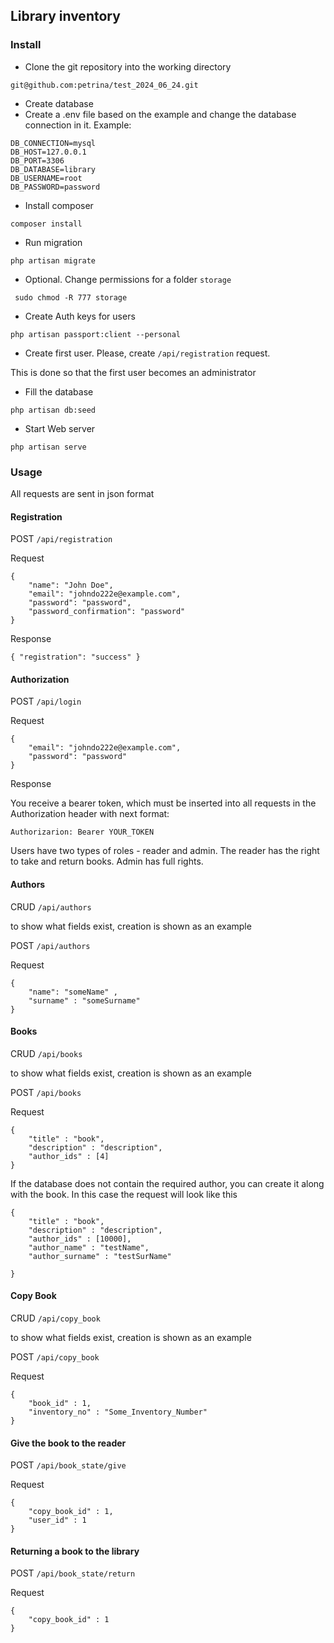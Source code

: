 ## Library inventory

### Install

- Clone the git repository into the working directory

``` git@github.com:petrina/test_2024_06_24.git ```

- Create database
- Create a .env file based on the example and change the database connection in it. Example:
```
DB_CONNECTION=mysql
DB_HOST=127.0.0.1
DB_PORT=3306
DB_DATABASE=library
DB_USERNAME=root
DB_PASSWORD=password
```

- Install composer

``` composer install ```

- Run migration

``` php artisan migrate ```

- Optional. Change permissions for a folder `storage`

```  sudo chmod -R 777 storage ```

- Create Auth keys for users

``` php artisan passport:client --personal ```

- Create first user. Please, create ```/api/registration``` request.

This is done so that the first user becomes an administrator

- Fill the database

``` php artisan db:seed ```


- Start Web server

``` php artisan serve ```

### Usage

All requests are sent in json format

#### Registration

POST ```/api/registration```

Request

```
{
    "name": "John Doe",
    "email": "johndo222e@example.com",
    "password": "password",
    "password_confirmation": "password"
}
```

Response

```
{ "registration": "success" }
```

#### Authorization

POST ```/api/login```

Request

```
{ 
    "email": "johndo222e@example.com",
    "password": "password"
} 
```

Response

You receive a bearer token, which must be inserted into all requests in the Authorization header with next format:

``` Authorizarion: Bearer YOUR_TOKEN ```

Users have two types of roles - reader and admin. The reader has the right to take and return books. Admin has full rights.

#### Authors

CRUD ```/api/authors```

to show what fields exist, creation is shown as an example

POST ```/api/authors```

Request

```
{
    "name": "someName" ,
    "surname" : "someSurname"
}
```

#### Books

CRUD ```/api/books```

to show what fields exist, creation is shown as an example

POST ```/api/books```

Request

```
{
    "title" : "book",
    "description" : "description",
    "author_ids" : [4]
}
```
If the database does not contain the required author, you can create it along with the book. In this case the request will look like this

```
{
    "title" : "book",
    "description" : "description",
    "author_ids" : [10000],
    "author_name" : "testName",
    "author_surname" : "testSurName"

}
```

#### Copy Book

CRUD ```/api/copy_book```

to show what fields exist, creation is shown as an example

POST ```/api/copy_book```

Request

```
{
    "book_id" : 1, 
    "inventory_no" : "Some_Inventory_Number"
}
```

#### Give the book to the reader

POST ```/api/book_state/give```

Request

```
{
    "copy_book_id" : 1,
    "user_id" : 1
}
```

#### Returning a book to the library

POST ```/api/book_state/return```

Request

```
{
    "copy_book_id" : 1
}
```
